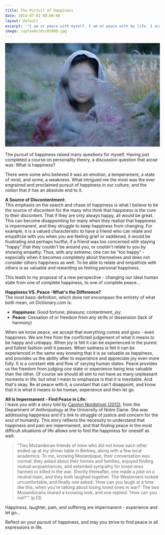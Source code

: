 ```yaml
---
title: The Pursuit of Happiness
date: 2014-07-01 00:00:00
layout: default
excerpt: '"I am at peace with myself. I am at peace with my life. I accept all experience life has to offer, pain or pleasure, I am at peace knowing this is what it means to be human. Like water, I ebb and flow with the motions that life brings."'
image: /uploads/dsc02088.jpg
---
```



![](/uploads/versions/dsc02084---x----2300-1536x---.jpg)

The pursuit of happiness raised many questions for myself. Having just completed a course on personality theory, a discussion question that arose was: What is happiness?

There were some who believed it was an emotion, a temperament, a state of mind, and some, a weakness. What intrigued me the most was the ever engrained and proclaimed pursuit of happiness in our culture, and the notion that it has an absolute end to it.

**A Source of Discontentment:**
<br>This emphasis on the search and chase of happiness is what I believe to be the source of discontent for the many who think that happiness is the cure to their discontent. That if they are only always happy, all would be great. This can become disappointing for many when they realize that happiness is impermanent, and they struggle to keep happiness from changing. For example, it is a valued characteristic to have a friend who can relate and empathize with you when you are feeling grief or saddened, it would be frustrating and perhaps hurtful, if a friend was too concerned with staying "happy" that they couldn't be around you, or couldn't relate to you by showing empathy. Thus, with any extreme, one can be "too happy" - especially when it becomes completely about themselves and does not consider others happiness as well. To be able to relate and empathize with others is as valuable and rewarding as feeling personal happiness.

This leads to my proposal of a new perspective - changing our ideal human state from one of complete happiness, to one of complete peace…

**Happiness VS. Peace -What's the Difference?**
<br>The most basic definition, which does not encompass the entirety of what both mean, on Dictionary.com is:

* **Happiness**: Good fortune; pleasure; contentment, joy.
* **Peace**: Cessation of or freedom from any strife or dissension (lack of harmony)


When we know peace, we accept that everything comes and goes - even happiness. We are free from the conflicted judgement of what it means to be happy and unhappy. When joy is felt it can be experienced in the purest and fullest fashion until it passes. When sadness is felt it can be experienced in the same way knowing that it is as valuable as happiness, and provides us the ability after to experience and appreciate joy even more fully. It is a constant ebb and flow of varying human states. Peace provides us the freedom from judging one state or experience being less valuable than the other. Of course we should all aim to not have as many unpleasant moments in life, but what I mean to emphasize is that it is inevitable. And that's okay. Be at peace with it, a constant that can't disappoint, and know that it is what it means to be human, experience and then let go.

**All is Impermanent - Find Peace in Life:**
<br>I leave you with a story told by [Carolyn Nordstrom (2012)](http://gallery.mailchimp.com/c616a68c09aae3ea3e536552e/files/a3c7d20f-b43d-42b8-ac2f-f77906664220.pdf), from the Department of Anthropology at the University of Notre Dame. She was addressing happiness and it's link to struggle of justice and concern for the soul of humanity. This story reflects the necessity to understand that happiness and pain are impermanent, and that finding peace in the most difficult situations of life allows one to find the happiness for oneself as well:

> "Two Mozambican friends of mine who did not know each other ended up at my dinner table in Berkley, along with a few local academics. To me, knowing Mozambique, their conversation was normal: they asked about their homes and families, enjoyed finding mutual acquaintances, and extended sympathy for loved ones harmed or killed in the war. Shortly thereafter, one made a joke on a neutral topic, and they both laughed together. The Westerners looked uncomfortable, and finally one asked: 'How can you laugh at a time like this, when you're talking about losing loved ones in war?' The two Mozambicans shared a knowing look, and one replied: 'How can you not?'" (p.13)

Happiness, laughter, pain, and suffering are impermanent - experience and let go…

Reflect on your pursuit of happiness, and may you strive to find peace in all expressions in life.